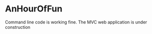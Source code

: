 AnHourOfFun
===========
Command line code is working fine.
The MVC web application is under construction

